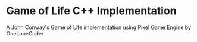 # Game of Life C++ Implementation

A John Conway's Game of Life implementation using Pixel Game Engine by OneLoneCoder

